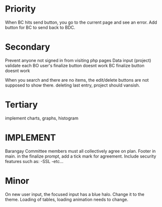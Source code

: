 # Priority
When BC hits send button, you go to the current page and see an error.
Add button for BC to send back to BDC.

# Secondary
Prevent anyone not signed in from visiting php pages
Data input (project) validate each
BO user's finalize button doesnt work
BC finalize button doesnt work

When you search and there are no items, the edit/delete buttons are not supposed to show there.
deleting last entry, project should vansish.

# Tertiary
implement charts, graphs, histogram


# IMPLEMENT
Barangay Committee members must all collectively agree on plan.
Footer in main.
in the finalize prompt, add a tick mark for agreement.
Include security features such as:
    -SSL
    -etc...

# Minor
On new user input, the focused input has a blue halo. Change it to the theme.
Loading of tables, loading animation needs to change.